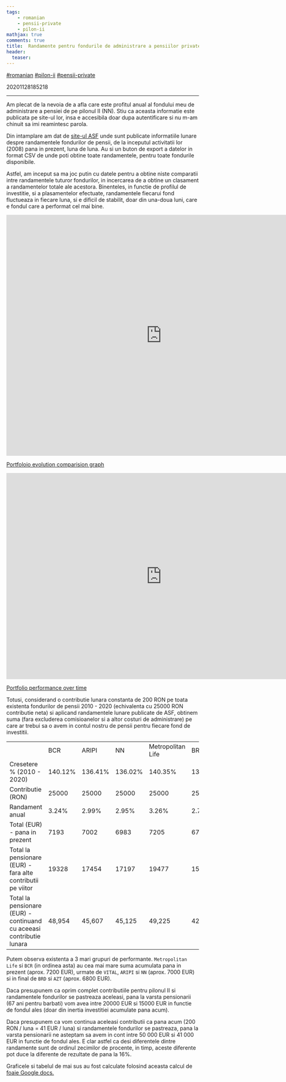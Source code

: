 ```yaml
---
tags:
    - romanian
    - pensii-private
    - pilon-ii
mathjax: true
comments: true
title:  Randamente pentru fondurile de administrare a pensiilor private (pilon II)
header:
  teaser: 
---
```


[#romanian](/tags/#romanian) [#pilon-ii](/tags/#pilon-ii) [#pensii-private](/tags/#pensii-private)

20201128185218

---


Am plecat de la nevoia de a afla care este profitul anual al fondului meu de administrare a pensiei de pe pilonul II (NN). Stiu ca aceasta informatie este publicata pe site-ul lor, insa e accesibila doar dupa autentificare si nu m-am chinuit sa imi reamintesc parola.

Din intamplare am dat de [site-ul ASF](https://asfromania.ro/csspp/rate-de-rentabilitate/pilonul-2/11-2020) unde sunt publicate informatiile lunare despre randamentele fondurilor de pensii, de la inceputul activitatii lor (2008) pana in prezent, luna de luna. Au si un buton de export a datelor in format CSV de unde poti obtine toate randamentele, pentru toate fondurile disponibile.

Astfel, am inceput sa ma joc putin cu datele pentru a obtine niste comparatii intre randamentele tuturor fondurilor, in incercarea de a obtine un clasament a randamentelor totale ale acestora. Binenteles, in functie de profilul de investitie, si a plasamentelor efectuate, randamentele fiecarui fond fluctueaza in fiecare luna, si e dificil de stabilit, doar din una-doua luni, care e fondul care a performat cel mai bine.

<iframe width="812" height="630" seamless frameborder="0" scrolling="no" src="https://docs.google.com/spreadsheets/d/e/2PACX-1vRVplGVvEHB3e41nurm_0pP_gC-ME4s9jSizAVF8YP6Ja0KDltlugAjtbz98KmocbtMInOg21JFkaPp/pubchart?oid=259452031&amp;format=interactive"></iframe>

[Portfoloio evolution comparision graph](https://docs.google.com/spreadsheets/d/e/2PACX-1vRVplGVvEHB3e41nurm_0pP_gC-ME4s9jSizAVF8YP6Ja0KDltlugAjtbz98KmocbtMInOg21JFkaPp/pubchart?oid=259452031&format=interactive)



<iframe width="812" height="539" seamless frameborder="0" scrolling="no" src="https://docs.google.com/spreadsheets/d/e/2PACX-1vRVplGVvEHB3e41nurm_0pP_gC-ME4s9jSizAVF8YP6Ja0KDltlugAjtbz98KmocbtMInOg21JFkaPp/pubchart?oid=798092964&amp;format=interactive"></iframe>

[Portfolio performance over time](https://docs.google.com/spreadsheets/u/1/d/e/2PACX-1vRVplGVvEHB3e41nurm_0pP_gC-ME4s9jSizAVF8YP6Ja0KDltlugAjtbz98KmocbtMInOg21JFkaPp/pubchart?oid=798092964&format=interactive)


Totusi, considerand o contributie lunara constanta de 200 RON pe toata existenta fondurilor de pensii 2010 - 2020 (echivalenta cu 25000 RON contributie neta) si aplicand randamentele lunare publicate de ASF, obtinem suma (fara excluderea comisioanelor si a altor costuri de administrare) pe care ar trebui sa o avem in contul nostru de pensii pentru fiecare fond de investitii.


|                                                                      |         |         |         |                   |         |         |         |
|----------------------------------------------------------------------|---------|---------|---------|-------------------|---------|---------|---------|
|                                                                      | BCR     | ARIPI   | NN      | Metropolitan Life | BRD     | AZT     | VITAL   |
| Cresetere % (2010 - 2020)                                            | 140.12% | 136.41% | 136.02% | 140.35%           | 132.45% | 131.52% | 137.18% |
| Contributie (RON)                                                    | 25000   | 25000   | 25000   | 25000             | 25000   | 25000   | 25000   |
| Randament anual                                                      | 3.24%   | 2.99%   | 2.95%   | 3.26%             | 2.70%   | 2.64%   | 3.04%   |
| Total (EUR) - pana in prezent                                        | 7193    | 7002    | 6983    | 7205              | 6799    | 6752    | 7042    |
| Total la pensionare (EUR) - fara alte contributii pe viitor          | 19328   | 17454   | 17197   | 19477             | 15529   | 15121   | 17819   |
| Total la pensionare (EUR) - continuand cu aceeasi contributie lunara | 48,954  | 45,607  | 45,125  | 49,225            | 42,095  | 41,347  | 46,259  |


Putem observa existenta a 3 mari grupuri de performante. `Metropolitan Life` si `BCR`  (in ordinea asta) au cea mai mare suma acumulata pana in prezent (aprox. 7200 EUR), urmate de `VITAL`, `ARIPI` si `NN` (aprox. 7000 EUR) si in final de `BRD` si `AZT` (aprox. 6800 EUR).

Daca presupunem ca oprim complet contributiile pentru pilonul II si randamentele fondurilor se pastreaza aceleasi, pana la varsta pensionarii (67 ani pentru barbati) vom avea intre 20000 EUR si 15000 EUR in functie de fondul ales (doar din inertia investitiei acumulate pana acum).

Daca presupunem ca vom continua aceleasi contributii ca pana acum (200 RON / luna = 41 EUR / luna) si randamentele fondurilor se pastreaza, pana la varsta pensionarii ne asteptam sa avem in cont intre 50 000 EUR si 41 000 EUR in functie de fondul ales. E clar astfel ca desi diferentele dintre randamente sunt de ordinul zecimilor de procente, in timp, aceste diferente pot duce la diferente de rezultate de pana la 16%.


Graficele si tabelul de mai sus au fost calculate folosind aceasta calcul de [foaie Google docs.](https://docs.google.com/spreadsheets/d/1mgpDnN2sj7tvc2ZiBU0vOU_21hN_UM3hBzEjqgrXTW4/edit?usp=sharing)

